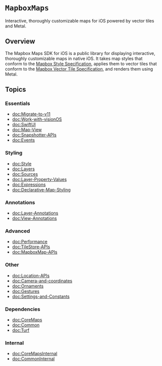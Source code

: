 # ``MapboxMaps``

Interactive, thoroughly customizable maps for iOS powered by vector tiles and Metal.

## Overview

The Mapbox Maps SDK for iOS is a public library for displaying interactive, thoroughly customizable maps in native iOS. It takes map styles that conform to the [Mapbox Style Specification](https://docs.mapbox.com/mapbox-gl-js/style-spec/), applies them to vector tiles that conform to the [Mapbox Vector Tile Specification](https://github.com/mapbox/vector-tile-spec), and renders them using Metal.


## Topics

### Essentials
- <doc:Migrate-to-v11>
- <doc:Work-with-visionOS>
- <doc:SwiftUI>
- <doc:Map-View>
- <doc:Snapshotter-APIs>
- <doc:Events>

### Styling
- <doc:Style>
- <doc:Layers>
- <doc:Sources>
- <doc:Layer-Property-Values>
- <doc:Expressions>
- <doc:Declarative-Map-Styling>

### Annotations
- <doc:Layer-Annotations>
- <doc:View-Annotations>

### Advanced
- <doc:Performance>
- <doc:TileStore-APIs>
- <doc:MapboxMap-APIs>

### Other
- <doc:Location-APIs>
- <doc:Camera-and-coordinates>
- <doc:Ornaments>
- <doc:Gestures>
- <doc:Settings-and-Constants>

### Dependencies
- <doc:CoreMaps>
- <doc:Common>
- <doc:Turf>

### Internal
- <doc:CoreMapsInternal>
- <doc:CommonInternal>
